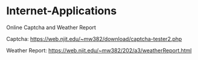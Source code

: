 # Internet-Applications
Online Captcha and Weather Report

Captcha: https://web.njit.edu/~mw382/download/captcha-tester2.php

Weather Report: https://web.njit.edu/~mw382/202/a3/weatherReport.html
